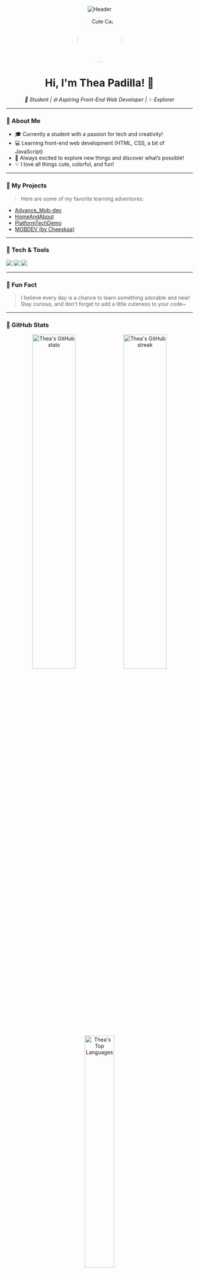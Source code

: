 <!-- Banner (You can update the image link or remove if you want) -->
<p align="center">
  <img src="https://capsule-render.vercel.app/api?type=waving&color=ffb6c1,d8bfd8,add8e6&height=180&section=header&text=Welcome%20to%20Thea's%20GitHub!&fontSize=35&fontColor=fff" alt="Header" />
</p>

<p align="center">
  <img src="https://media.giphy.com/media/v1.Y2lkPTc5MGI3NjExbzR3b3A4c3R3a3ZqOGd1aWJ6b3dqM2FqZ3V2aGZ5aG9xOXB5N2c4cCZjdGl0bGU9d29yayUyMGNhdCUyMGdpcGh5JmJhY2tncm91bmQ9d2hpdGU/g9582DNuQppxC/giphy.gif" width="120" style="border-radius: 50%;" alt="Cute Cat" />
</p>

<h1 align="center">Hi, I'm Thea Padilla! 🌸</h1>

<p align="center">
  <em>🌱 Student | 🌐 Aspiring Front-End Web Developer | ✨ Explorer</em>
</p>

---

### 🌼 About Me

- 🎓 Currently a student with a passion for tech and creativity!
- 💻 Learning front-end web development (HTML, CSS, a bit of JavaScript)
- 🌱 Always excited to explore new things and discover what’s possible!
- ✨ I love all things cute, colorful, and fun!

---

### 💖 My Projects

> Here are some of my favorite learning adventures:

- [Advance_Mob-dev](https://github.com/TheaPadilla/Advance_Mob-dev)
- [HomeAndAbout](https://github.com/TheaPadilla/HomeAndAbout)
- [PlatformTechDemo](https://github.com/TheaPadilla/PlatformTechDemo)
- [MOBDEV (by Cheeskaa)](https://github.com/Cheeskaa/MOBDEV)

---

### 🧁 Tech & Tools

<p>
  <img src="https://img.shields.io/badge/HTML5-E34F26?style=for-the-badge&logo=html5&logoColor=fff" />
  <img src="https://img.shields.io/badge/CSS3-1572B6?style=for-the-badge&logo=css3&logoColor=fff" />
  <img src="https://img.shields.io/badge/JavaScript-F7DF1E?style=for-the-badge&logo=javascript&logoColor=222" />
</p>

---

### 🌸 Fun Fact

> I believe every day is a chance to learn something adorable and new!  
> Stay curious, and don't forget to add a little cuteness to your code~

---

### 🌷 GitHub Stats

<p align="center">
  <img src="https://github-readme-stats.vercel.app/api?username=TheaPadilla&show_icons=true&theme=tokyonight&icon_color=ffb6c1&title_color=d8bfd8&text_color=add8e6" alt="Thea's GitHub stats" width="48%"/>
  <img src="https://github-readme-streak-stats.herokuapp.com/?user=TheaPadilla&theme=tokyonight&background=FFFFFF00&currStreakNum=ffb6c1&sideLabels=d8bfd8" alt="Thea's GitHub streak" width="48%"/>
</p>
<p align="center">
  <img src="https://github-readme-stats.vercel.app/api/top-langs/?username=TheaPadilla&layout=compact&theme=tokyonight&title_color=d8bfd8" alt="Thea's Top Languages" width="40%" />
</p>

---

<p align="center">
  <img src="https://readme-typing-svg.demolab.com/?lines=Stay+cute+and+keep+coding!;Welcome+to+my+little+corner+of+GitHub!&font=Fira%20Code&center=true&width=440&height=45&color=FFB6C1&vCenter=true&pause=1000&size=22" />
</p>

